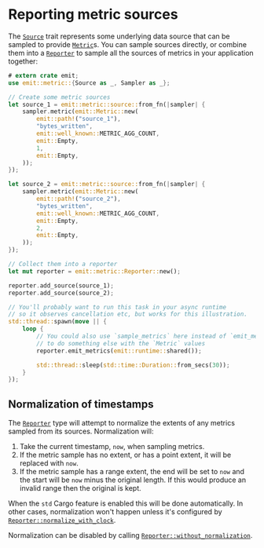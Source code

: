# Reporting metric sources

The [`Source`](https://docs.rs/emit/1.6.0/emit/metric/source/trait.Source.html) trait represents some underlying data source that can be sampled to provide [`Metric`](https://docs.rs/emit/1.6.0/emit/metric/struct.Metric.html)s. You can sample sources directly, or combine them into a [`Reporter`](https://docs.rs/emit/1.6.0/emit/metric/struct.Reporter.html) to sample all the sources of metrics in your application together:

```rust
# extern crate emit;
use emit::metric::{Source as _, Sampler as _};

// Create some metric sources
let source_1 = emit::metric::source::from_fn(|sampler| {
    sampler.metric(emit::Metric::new(
        emit::path!("source_1"),
        "bytes_written",
        emit::well_known::METRIC_AGG_COUNT,
        emit::Empty,
        1,
        emit::Empty,
    ));
});

let source_2 = emit::metric::source::from_fn(|sampler| {
    sampler.metric(emit::Metric::new(
        emit::path!("source_2"),
        "bytes_written",
        emit::well_known::METRIC_AGG_COUNT,
        emit::Empty,
        2,
        emit::Empty,
    ));
});

// Collect them into a reporter
let mut reporter = emit::metric::Reporter::new();

reporter.add_source(source_1);
reporter.add_source(source_2);

// You'll probably want to run this task in your async runtime
// so it observes cancellation etc, but works for this illustration.
std::thread::spawn(move || {
    loop {
        // You could also use `sample_metrics` here instead of `emit_metrics`
        // to do something else with the `Metric` values
        reporter.emit_metrics(emit::runtime::shared());

        std::thread::sleep(std::time::Duration::from_secs(30));
    }
});
```

## Normalization of timestamps

The [`Reporter`](https://docs.rs/emit/1.6.0/emit/metric/struct.Reporter.html) type will attempt to normalize the extents of any metrics sampled from its sources. Normalization will:

1. Take the current timestamp, `now`, when sampling metrics.
2. If the metric sample has no extent, or has a point extent, it will be replaced with `now`.
3. If the metric sample has a range extent, the end will be set to `now` and the start will be `now` minus the original length. If this would produce an invalid range then the original is kept.

When the `std` Cargo feature is enabled this will be done automatically. In other cases, normalization won't happen unless it's configured by [`Reporter::normalize_with_clock`](https://docs.rs/emit/1.6.0/emit/metric/struct.Reporter.html#method.normalize_with_clock).

Normalization can be disabled by calling [`Reporter::without_normalization`](https://docs.rs/emit/1.6.0/emit/metric/struct.Reporter.html#method.without_normalization).
